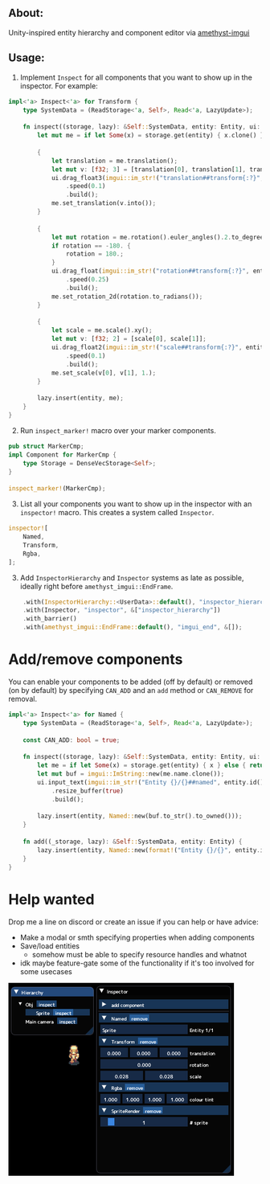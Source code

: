 ## About:
Unity-inspired entity hierarchy and component editor via [amethyst-imgui](https://github.com/Awpteamoose/amethyst-imgui)

## Usage:
1. Implement `Inspect` for all components that you want to show up in the inspector. For example:
```rust
impl<'a> Inspect<'a> for Transform {
	type SystemData = (ReadStorage<'a, Self>, Read<'a, LazyUpdate>);

	fn inspect((storage, lazy): &Self::SystemData, entity: Entity, ui: &imgui::Ui<'_>) {
		let mut me = if let Some(x) = storage.get(entity) { x.clone() } else { return; };

		{
			let translation = me.translation();
			let mut v: [f32; 3] = [translation[0], translation[1], translation[2]];
			ui.drag_float3(imgui::im_str!("translation##transform{:?}", entity), &mut v)
				.speed(0.1)
				.build();
			me.set_translation(v.into());
		}

		{
			let mut rotation = me.rotation().euler_angles().2.to_degrees();
			if rotation == -180. {
				rotation = 180.;
			}
			ui.drag_float(imgui::im_str!("rotation##transform{:?}", entity), &mut rotation)
				.speed(0.25)
				.build();
			me.set_rotation_2d(rotation.to_radians());
		}

		{
			let scale = me.scale().xy();
			let mut v: [f32; 2] = [scale[0], scale[1]];
			ui.drag_float2(imgui::im_str!("scale##transform{:?}", entity), &mut v)
				.speed(0.1)
				.build();
			me.set_scale(v[0], v[1], 1.);
		}

		lazy.insert(entity, me);
	}
}
```
2. Run `inspect_marker!` macro over your marker components.
```rust
pub struct MarkerCmp;
impl Component for MarkerCmp {
	type Storage = DenseVecStorage<Self>;
}

inspect_marker!(MarkerCmp);
```
3. List all your components you want to show up in the inspector with an `inspector!` macro. This creates a system called `Inspector`.
```rust
inspector![
	Named,
	Transform,
	Rgba,
];
```
3. Add `InspectorHierarchy` and `Inspector` systems as late as possible, ideally right before `amethyst_imgui::EndFrame`.
```rust
	.with(InspectorHierarchy::<UserData>::default(), "inspector_hierarchy", &[])
	.with(Inspector, "inspector", &["inspector_hierarchy"])
	.with_barrier()
	.with(amethyst_imgui::EndFrame::default(), "imgui_end", &[]);
```

# Add/remove components
You can enable your components to be added (off by default) or removed (on by default) by specifying `CAN_ADD` and an `add` method or `CAN_REMOVE` for removal.
```rust
impl<'a> Inspect<'a> for Named {
	type SystemData = (ReadStorage<'a, Self>, Read<'a, LazyUpdate>);

	const CAN_ADD: bool = true;

	fn inspect((storage, lazy): &Self::SystemData, entity: Entity, ui: &imgui::Ui<'_>) {
		let me = if let Some(x) = storage.get(entity) { x } else { return; };
		let mut buf = imgui::ImString::new(me.name.clone());
		ui.input_text(imgui::im_str!("Entity {}/{}##named", entity.id(), entity.gen().id()), &mut buf)
			.resize_buffer(true)
			.build();

		lazy.insert(entity, Named::new(buf.to_str().to_owned()));
	}

	fn add((_storage, lazy): &Self::SystemData, entity: Entity) {
		lazy.insert(entity, Named::new(format!("Entity {}/{}", entity.id(), entity.gen().id())));
	}
}
```

# Help wanted
Drop me a line on discord or create an issue if you can help or have advice:

* Make a modal or smth specifying properties when adding components
* Save/load entities
	* somehow must be able to specify resource handles and whatnot
* idk maybe feature-gate some of the functionality if it's too involved for some usecases

![screenshot](https://raw.githubusercontent.com/awpteamoose/amethyst-inspector/master/screenshot.png)

